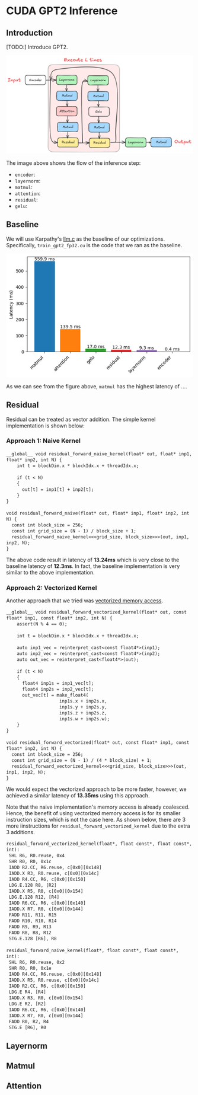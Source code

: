 # CUDA GPT2 Inference

## Introduction

[TODO:] Introduce GPT2.

![alt text](./images/gpt2/gpt2_flow.png)

The image above shows the flow of the inference step:
- `encoder`:
- `layernorm`:
- `matmul`:
- `attention`:
- `residual`:
- `gelu`:


## Baseline

We will use Karpathy's [llm.c](https://github.com/karpathy/llm.c) as the baseline of our optimizations. Specifically, `train_gpt2_fp32.cu` is the code that we ran as the baseline.

![alt text](./images/llmc/llmc_breakdown.png)

As we can see from the figure above, `matmul` has the highest latency of ....

## Residual

Residual can be treated as vector addition. The simple kernel implementation is shown below:

### Approach 1: Naive Kernel

```cuda
__global__ void residual_forward_naive_kernel(float* out, float* inp1, float* inp2, int N) {
    int t = blockDim.x * blockIdx.x + threadIdx.x;

    if (t < N) 
    {
      out[t] = inp1[t] + inp2[t];
    }
}

void residual_forward_naive(float* out, float* inp1, float* inp2, int N) {
  const int block_size = 256;
  const int grid_size = (N - 1) / block_size + 1;
  residual_forward_naive_kernel<<<grid_size, block_size>>>(out, inp1, inp2, N);
}
```

The above code result in latency of **13.24ms** which is very close to the baseline latency of **12.3ms**. In fact, the baseline implementation is very similar to the above implementation. 

### Approach 2: Vectorized Kernel

Another approach that we tried was [vectorized memory access](https://developer.nvidia.com/blog/cuda-pro-tip-increase-performance-with-vectorized-memory-access/). 

```cuda
__global__ void residual_forward_vectorized_kernel(float* out, const float* inp1, const float* inp2, int N) {
    assert(N % 4 == 0);
    
    int t = blockDim.x * blockIdx.x + threadIdx.x;

    auto inp1_vec = reinterpret_cast<const float4*>(inp1);
    auto inp2_vec = reinterpret_cast<const float4*>(inp2);
    auto out_vec = reinterpret_cast<float4*>(out);

    if (t < N) 
    {
      float4 inp1s = inp1_vec[t];
      float4 inp2s = inp2_vec[t];
      out_vec[t] = make_float4(
                    inp1s.x + inp2s.x,
                    inp1s.y + inp2s.y,
                    inp1s.z + inp2s.z,
                    inp1s.w + inp2s.w);
    }
}

void residual_forward_vectorized(float* out, const float* inp1, const float* inp2, int N) {
  const int block_size = 256;
  const int grid_size = (N - 1) / (4 * block_size) + 1;
  residual_forward_vectorized_kernel<<<grid_size, block_size>>>(out, inp1, inp2, N);
}
```

We would expect the vectorized approach to be more faster, however, we achieved a similar latency of **13.35ms** using this approach.

Note that the naive implementation's memory access is already coalesced. Hence, the benefit of using vectorized memory access is for its smaller instruction sizes, which is not the case here. As shown below, there are 3 more iinstructions for `residual_forward_vectorized_kernel` due to the extra 3 additions.


```ptx
residual_forward_vectorized_kernel(float*, float const*, float const*, int):
 SHL R6, R0.reuse, 0x4 
 SHR R0, R0, 0x1c 
 IADD R2.CC, R6.reuse, c[0x0][0x148] 
 IADD.X R3, R0.reuse, c[0x0][0x14c] 
 IADD R4.CC, R6, c[0x0][0x150] 
 LDG.E.128 R8, [R2]         
 IADD.X R5, R0, c[0x0][0x154] 
 LDG.E.128 R12, [R4] 
 IADD R6.CC, R6, c[0x0][0x140] 
 IADD.X R7, R0, c[0x0][0x144] 
 FADD R11, R11, R15 
 FADD R10, R10, R14 
 FADD R9, R9, R13 
 FADD R8, R8, R12 
 STG.E.128 [R6], R8

residual_forward_naive_kernel(float*, float const*, float const*, int):
 SHL R6, R0.reuse, 0x2 
 SHR R0, R0, 0x1e 
 IADD R4.CC, R6.reuse, c[0x0][0x148] 
 IADD.X R5, R0.reuse, c[0x0][0x14c] 
 IADD R2.CC, R6, c[0x0][0x150] 
 LDG.E R4, [R4]         
 IADD.X R3, R0, c[0x0][0x154] 
 LDG.E R2, [R2] 
 IADD R6.CC, R6, c[0x0][0x140] 
 IADD.X R7, R0, c[0x0][0x144] 
 FADD R0, R2, R4 
 STG.E [R6], R0
```

## Layernorm

## Matmul

## Attention